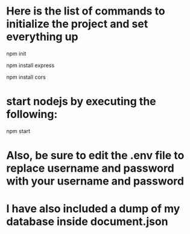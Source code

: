 # Here is the list of commands to initialize the project and set everything up

npm init

npm install express

npm install cors

# start nodejs by executing the following:

npm start

# Also, be sure to edit the .env file to replace username and password with your username and password

# I have also included a dump of my database inside document.json
